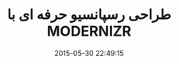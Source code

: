 ---
layout: post
title: "طراحی رسپانسیو حرفه ای با MODERNIZR"
date: 2015-05-30 22:49:15
section: article
tags: responsive
link: "http://www.majidonline.com/article/%D8%B7%D8%B1%D8%A7%D8%AD%DB%8C_%D8%B1%D8%B3%D9%BE%D8%A7%D9%86%D8%B3%DB%8C%D9%88_%D8%AD%D8%B1%D9%81%D9%87_%D8%A7%DB%8C_%D8%A8%D8%A7_MODERNIZR.html"
user: "نوید کاشانی"
user_link: "http://navid.kashani.ir/"
---